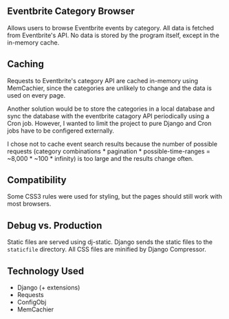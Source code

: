 ## Eventbrite Category Browser
Allows users to browse Eventbrite events by category. All data is fetched from Eventbrite's API. No data is stored by the program itself, except in the in-memory cache.

## Caching
Requests to Eventbrite's category API are cached in-memory using MemCachier, since the categories are unlikely to change and the data is used on every page.

Another solution would be to store the categories in a local database and sync the database with the eventbrite catagory API periodically using a Cron job. However, I wanted to limit the project to pure Django and Cron jobs have to be configered externally.

I chose not to cache event search results because the number of possible requests (category combinations * pagination * possible-time-ranges = ~8,000 * ~100 * infinity) is too large and the results change often.

## Compatibility
Some CSS3 rules were used for styling, but the pages should still work with most browsers.

## Debug vs. Production
Static files are served using dj-static. Django sends the static files to the `staticfile` directory. All CSS files are minified by Django Compressor.

## Technology Used
- Django (+ extensions)
- Requests
- ConfigObj
- MemCachier